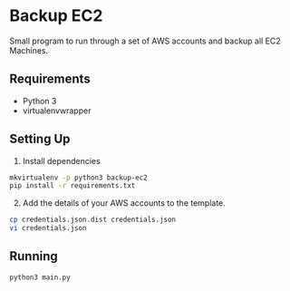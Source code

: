 # Backup EC2

Small program to run through a set of AWS accounts and backup all EC2 Machines.


## Requirements

 - Python 3
 - virtualenvwrapper


## Setting Up

1. Install dependencies

  ```bash
  mkvirtualenv -p python3 backup-ec2
  pip install -r requirements.txt
  ```

2. Add the details of your AWS accounts to the template.

  ```bash
  cp credentials.json.dist credentials.json
  vi credentials.json
  ```


## Running

```bash
python3 main.py
```
